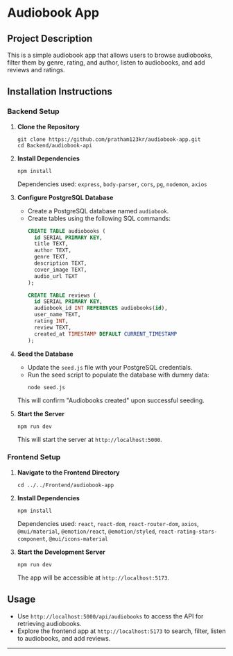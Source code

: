 # Audiobook App

## Project Description
This is a simple audiobook app that allows users to browse audiobooks, filter them by genre, rating, and author, listen to audiobooks, and add reviews and ratings.

## Installation Instructions

### Backend Setup

1. **Clone the Repository**
   ```
   git clone https://github.com/pratham123kr/audiobook-app.git
   cd Backend/audiobook-api
   ```

2. **Install Dependencies**
   ```
   npm install
   ```
   Dependencies used: `express`, `body-parser`, `cors`, `pg`, `nodemon`, `axios`

3. **Configure PostgreSQL Database**
   - Create a PostgreSQL database named `audiobook`.
   - Create tables using the following SQL commands:
     ```sql
     CREATE TABLE audiobooks (
       id SERIAL PRIMARY KEY,
       title TEXT,
       author TEXT,
       genre TEXT,
       description TEXT,
       cover_image TEXT,
       audio_url TEXT
     );

     CREATE TABLE reviews (
       id SERIAL PRIMARY KEY,
       audiobook_id INT REFERENCES audiobooks(id),
       user_name TEXT,
       rating INT,
       review TEXT,
       created_at TIMESTAMP DEFAULT CURRENT_TIMESTAMP
     );
     ```

4. **Seed the Database**
   - Update the `seed.js` file with your PostgreSQL credentials.
   - Run the seed script to populate the database with dummy data:
     ```
     node seed.js
     ```
   This will confirm "Audiobooks created" upon successful seeding.

5. **Start the Server**
   ```
   npm run dev
   ```
   This will start the server at `http://localhost:5000`.

### Frontend Setup

1. **Navigate to the Frontend Directory**
   ```
   cd ../../Frontend/audiobook-app
   ```

2. **Install Dependencies**
   ```
   npm install
   ```
   Dependencies used: `react`, `react-dom`, `react-router-dom`, `axios`, `@mui/material`, `@emotion/react`, `@emotion/styled`, `react-rating-stars-component`, `@mui/icons-material`

3. **Start the Development Server**
   ```
   npm run dev
   ```
   The app will be accessible at `http://localhost:5173`.

## Usage

- Use `http://localhost:5000/api/audiobooks` to access the API for retrieving audiobooks.
- Explore the frontend app at `http://localhost:5173` to search, filter, listen to audiobooks, and add reviews.

---

